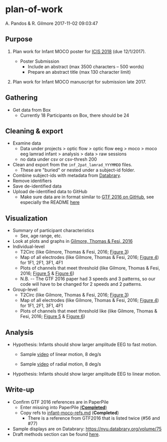 plan-of-work
================
A. Pandos & R. Gilmore
2017-11-02 09:03:47

Purpose
-------

1.  Plan work for Infant MOCO poster for [ICIS 2018](https://infantstudies.org/congress-2018/) (due 12/1/2017).
    -   Poster Submission
        -   Include an abstract (max 3500 characters – 500 words)
        -   Prepare an abstract title (max 130 character limit)

2.  Plan work for Infant MOCO manuscript for submission late 2017.

Gathering
---------

-   Get data from Box
    -   Currently 18 Participants on Box, there should be 24

Cleaning & export
-----------------

-   Examine data
    -   Data under projects &gt; optic flow &gt; optic flow eeg &gt; moco &gt; moco eeg lamrad infant &gt; analysis &gt; data &gt; raw sessions
    -   no data under csv or csv-thresh 200
-   Clean and export from the `inf_2pat_lamrad_YYYMMDD` files.
    -   These are "buried" or nested under a subject-id folder.
-   Combine subject-ids with metadata from [Databrary](https://databrary.org/volume/146).
-   Remove identifiers
-   Save de-identified data
-   Upload de-identified data to GitHub
    -   Make sure data are in format similar to [GTF 2016 on GitHub](https://github.com/gilmore-lab/gilmore-thomas-fesi-2015), see especially the README [here](https://github.com/gilmore-lab/gilmore-thomas-fesi-2015/tree/master/csv)

Visualization
-------------

-   Summary of participant characteristics
    -   Sex, age range, etc.
-   Look at plots and graphs in [Gilmore, Thomas & Fesi, 2016](http://journals.plos.org/plosone/article?id=10.1371/journal.pone.0157911)
-   Individual-level
    -   T2Circ (like Gilmore, Thomas & Fesi, 2016; [Figure 3](http://journals.plos.org/plosone/article/figure?id=10.1371/journal.pone.0157911.g003))
    -   Map of all electrodes (like Gilmore, Thomas & Fesi, 2016; [Figure 4](http://journals.plos.org/plosone/article/figure?id=10.1371/journal.pone.0157911.g004)) for 1F1, 2F1, 3F1, 4F1
    -   Plots of channels that meet threshold (like Gilmore, Thomas & Fesi, 2016; [Figure 5](http://journals.plos.org/plosone/article/figure?id=10.1371/journal.pone.0157911.g005) & [Figure 6](http://journals.plos.org/plosone/article/figure?id=10.1371/journal.pone.0157911.g006))
    -   N.B. -- The GTF 2016 paper had 3 speeds and 3 patterns, so our code will have to be changed for 2 speeds and 2 patterns.
-   Group-level
    -   T2Circ (like Gilmore, Thomas & Fesi, 2016; [Figure 3](http://journals.plos.org/plosone/article/figure?id=10.1371/journal.pone.0157911.g003))
    -   Map of all electrodes (like Gilmore, Thomas & Fesi, 2016; [Figure 4](http://journals.plos.org/plosone/article/figure?id=10.1371/journal.pone.0157911.g004)) for 1F1, 2F1, 3F1, 4F1
    -   Plots of channels that meet threshold like (like Gilmore, Thomas & Fesi, 2016; [Figure 5](http://journals.plos.org/plosone/article/figure?id=10.1371/journal.pone.0157911.g005) & [Figure 6](http://journals.plos.org/plosone/article/figure?id=10.1371/journal.pone.0157911.g006))

Analysis
--------

-   Hypothesis: Infants should show larger amplitude EEG to fast motion.

    -   Sample [video](https://nyu.databrary.org/slot/11442/32561,42614/asset/38756/download?inline=true) of linear motion, 8 deg/s

    -   Sample [video](https://nyu.databrary.org/slot/11442/10642,20695/asset/38752/download?inline=true) of radial motion, 8 deg/s

-   Hypothesis: Infants should show larger amplitude EEG to linear motion.

Write-up
--------

-   Confirm GTF 2016 references are in PaperPile
    -   Enter missing into PaperPile [(**Completed**)](https://paperpile.com/app/label/96331605-5b62-0cd2-a201-73b1c6dd5a96)
    -   Copy refs to [infant-moco-refs.md](https://github.com/gilmore-lab/moco/blob/master/infant-moco-refs.md) (**Completed**)
        -   There is a reference from GTF2016 that is listed twice (\#56 and \#77)
-   Sample displays are on Databrary: <https://nyu.databrary.org/volume/75>
-   Draft methods section can be found [here](moco-inf-2pat-lamrad-manuscript2016.md).

<!-- | Column 1 | Column 2 | -->
<!-- |----------|----------| -->
<!-- | value 1  | value 2  | -->
<!-- | value 3  | "hey"    | -->
<!-- || not blank          | -->
